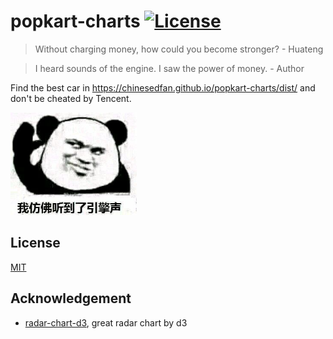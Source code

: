# popkart-charts [![License](https://img.shields.io/github/license/chinesedfan/popkart-charts.svg)][license]

> Without charging money, how could you become stronger? - Huateng

> I heard sounds of the engine. I saw the power of money. - Author

Find the best car in https://chinesedfan.github.io/popkart-charts/dist/ and don't be cheated by Tencent.

<img src="example/engine.jpeg" width="40%" />

## License

[MIT][license]

## Acknowledgement

* [radar-chart-d3](https://github.com/alangrafu/radar-chart-d3), great radar chart by d3

[license]: https://github.com/chinesedfan/popkart-charts/blob/master/LICENSE
